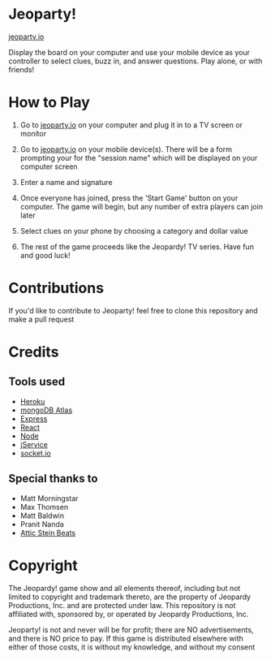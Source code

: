 # Jeoparty!
[jeoparty.io](http://jeoparty.io)

Display the board on your computer and use your mobile device as your controller to select clues, buzz in, and answer questions. Play alone, or with friends!

# How to Play

1. Go to [jeoparty.io](http://jeoparty.io) on your computer and plug it in to a TV screen or monitor

2. Go to [jeoparty.io](http://jeoparty.io) on your mobile device(s). There will be a form prompting your for the "session name" which will be displayed on your computer screen

3. Enter a name and signature

4. Once everyone has joined, press the 'Start Game' button on your computer. The game will begin, but any number of extra players can join later

5. Select clues on your phone by choosing a category and dollar value

6. The rest of the game proceeds like the Jeopardy! TV series. Have fun and good luck!

# Contributions

If you'd like to contribute to Jeoparty! feel free to clone this repository and make a pull request

# Credits
## Tools used
* [Heroku](https://www.heroku.com)
* [mongoDB Atlas](https://www.mongodb.com/cloud/atlas)
* [Express](https://expressjs.com)
* [React](https://reactjs.org/)
* [Node](https://nodejs.org/en/)
* [jService](http://jservice.io)
* [socket.io](https://socket.io)

## Special thanks to
* Matt Morningstar
* Max Thomsen
* Matt Baldwin
* Pranit Nanda
* [Attic Stein Beats](https://www.youtube.com/user/AtticStein)

# Copyright
The Jeopardy! game show and all elements thereof, including but not limited to copyright and trademark thereto, are the property of Jeopardy Productions, Inc. and are protected under law. This repository is not affiliated with, sponsored by, or operated by Jeopardy Productions, Inc.

Jeoparty! is not and never will be for profit; there are NO advertisements, and there is NO price to pay. If this game is distributed elsewhere with either of those costs, it is without my knowledge, and without my consent
